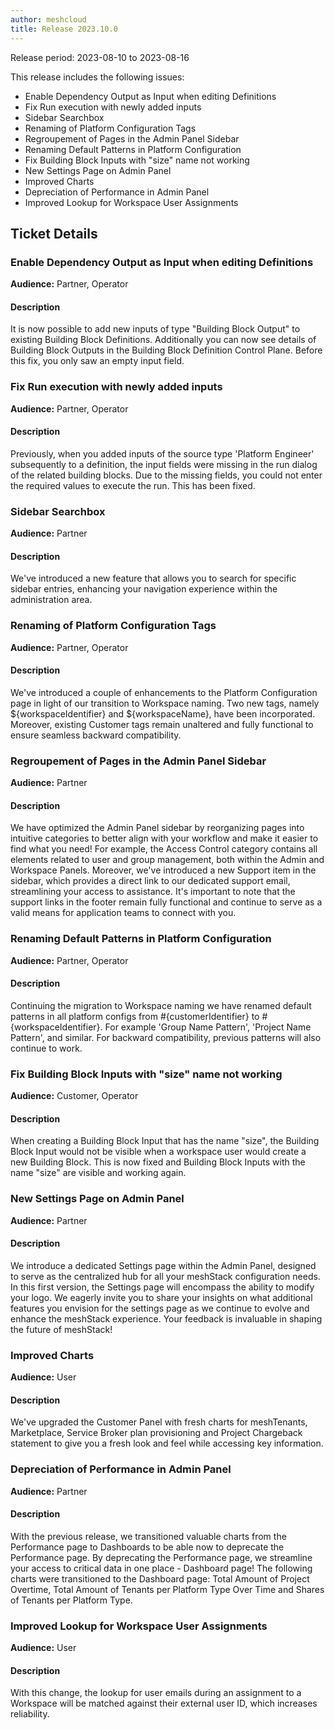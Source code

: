 ```yaml
---
author: meshcloud
title: Release 2023.10.0
---
```


Release period: 2023-08-10 to 2023-08-16

This release includes the following issues:
* Enable Dependency Output as Input when editing Definitions
* Fix Run execution with newly added inputs
* Sidebar Searchbox
* Renaming of Platform Configuration Tags
* Regroupement of Pages in the Admin Panel Sidebar
* Renaming Default Patterns in Platform Configuration
* Fix Building Block Inputs with "size" name not working
* New Settings Page on Admin Panel
* Improved Charts
* Depreciation of Performance in Admin Panel
* Improved Lookup for Workspace User Assignments
<!--truncate-->

## Ticket Details
### Enable Dependency Output as Input when editing Definitions
**Audience:** Partner, Operator<br>

#### Description
It is now possible to add new inputs of type "Building Block Output" to existing Building Block Definitions.
Additionally you can now see details of Building Block Outputs in the Building Block Definition Control Plane.
Before this fix, you only saw an empty input field.

### Fix Run execution with newly added inputs
**Audience:** Partner, Operator<br>

#### Description
Previously, when you added inputs of the source type 'Platform Engineer' subsequently to a definition, the input fields were missing in the run dialog of the related building blocks. Due to the missing fields, you could not enter the required values to execute the run. This has been fixed.

### Sidebar Searchbox
**Audience:** Partner<br>

#### Description
We've introduced a new feature that allows you to search for 
specific sidebar entries, enhancing your navigation experience 
within the administration area.

### Renaming of Platform Configuration Tags
**Audience:** Partner, Operator<br>

#### Description
We've introduced a couple of enhancements to the Platform Configuration page in light of our 
transition to Workspace naming. Two new tags, namely ${workspaceIdentifier} and ${workspaceName}, 
have been incorporated. Moreover, existing Customer tags remain unaltered and fully functional 
to ensure seamless backward compatibility.

### Regroupement of Pages in the Admin Panel Sidebar
**Audience:** Partner<br>

#### Description
We have optimized the Admin Panel sidebar by reorganizing pages into intuitive 
categories to better align with your workflow and make it easier to find what 
you need! For example, the Access Control category contains all elements 
related to user and group management, both within the Admin and Workspace 
Panels. Moreover, we've introduced a new Support item in the sidebar, which 
provides a direct link to our dedicated support email, streamlining your access 
to assistance. It's important to note that the support links in the footer 
remain fully functional and continue to serve as a valid means for application 
teams to connect with you.

### Renaming Default Patterns in Platform Configuration
**Audience:** Partner, Operator<br>

#### Description
Continuing the migration to Workspace naming we have renamed default patterns in all platform configs from 
#{customerIdentifier} to #{workspaceIdentifier}. For example 'Group Name Pattern', 'Project Name Pattern', 
and similar. For backward compatibility, previous patterns will also continue to work.

### Fix Building Block Inputs with "size" name not working
**Audience:** Customer, Operator<br>

#### Description
When creating a Building Block Input that has the name "size", the Building Block Input would not be visible when a workspace user
would create a new Building Block. This is now fixed and Building Block Inputs with the name "size" are visible and working again.

### New Settings Page on Admin Panel
**Audience:** Partner<br>

#### Description
We introduce a dedicated Settings page within the Admin Panel, designed to serve as the centralized hub for all 
your meshStack configuration needs. In this first version, the Settings page will encompass the ability to modify 
your logo. We eagerly invite you to share your insights on what additional features you envision for the settings 
page as we continue to evolve and enhance the meshStack experience. Your feedback is invaluable in shaping the 
future of meshStack!

### Improved Charts
**Audience:** User<br>

#### Description
We've upgraded the Customer Panel with fresh charts for 
meshTenants, Marketplace, Service Broker plan provisioning 
and Project Chargeback statement to give you a fresh look 
and feel while accessing key information.

### Depreciation of Performance in Admin Panel
**Audience:** Partner<br>

#### Description
With the previous release, we transitioned valuable charts from 
the Performance page to Dashboards to be able now to deprecate the 
Performance page. By deprecating the Performance page, we streamline 
your access to critical data in one place - Dashboard page! 
The following charts were transitioned to the Dashboard page: 
Total Amount of Project Overtime, Total Amount of Tenants 
per Platform Type Over Time and Shares of Tenants per Platform Type.

### Improved Lookup for Workspace User Assignments
**Audience:** User<br>

#### Description
With this change, the lookup for user emails during an assignment 
to a Workspace will be matched against their external user ID, which
increases reliability.

